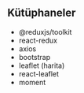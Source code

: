 ## Kütüphaneler

- @reduxjs/toolkit
- react-redux
- axios
- bootstrap
- leaflet (harita)
- react-leaflet
- moment
